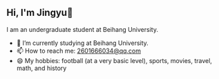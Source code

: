 ## Hi, I'm Jingyu👋

<!--
**UyJZ/UyJZ** is a ✨ _special_ ✨ repository because its `README.md` (this file) appears on your GitHub profile.

Here are some ideas to get you started:

- 🔭 I’m currently working on Beihang University.
- 🌱 I’m currently interested in Computer Vision(especially 3D generation) & multimodal learning.
- 👯 I’m looking to collaborate on ...
- 🤔 I’m looking for help with ...
- 💬 Ask me about ...
- 📫 How to reach me: 2601666034@qq.com
- 😄 Pronouns: ...
- ⚡ Fun fact: ...
-->

I am an undergraduate student at Beihang University.

- 🔭 I’m currently studying at Beihang University.
- 📫 How to reach me: 2601666034@qq.com
- 😄 My hobbies: football (at a very basic level), sports, movies, travel, math, and history
